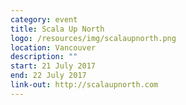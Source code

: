 ```yaml
---
category: event
title: Scala Up North
logo: /resources/img/scalaupnorth.png
location: Vancouver
description: ""
start: 21 July 2017
end: 22 July 2017
link-out: http://scalaupnorth.com
---
```

